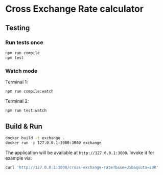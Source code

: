 # Cross Exchange Rate calculator

## Testing

### Run tests once

```sh
npm run compile
npm test
```

### Watch mode

Terminal 1:
```sh
npm run compile:watch
```

Terminal 2:
```sh
npm run test:watch
```

## Build & Run

```sh
docker build -t exchange .
docker run -p 127.0.0.1:3000:3000 exchange
```

The application will be available at `http://127.0.0.1:3000`.
Invoke it for example via:

```sh
curl 'http://127.0.0.1:3000/cross-exchange-rate?base=USD&quota=EUR'
```